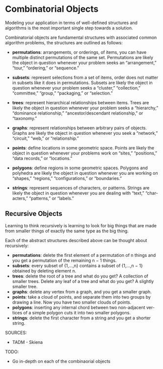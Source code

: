# Combinatorial Objects

Modeling your application in terms of well-defined structures and algorithms is the most important single step towards a solution.

Combinatorial objects are fundamental structures with associated common algorithm problems, the structures are outlined as follows:

* **permutations**: arrangements, or orderings, of items, you can have multiple distinct permutations of the same set. Permutations are likely the object in question whenever your problem seeks an “arrangement,” “tour,” “ordering,” or “sequence.”

* **subsets**: represent selections from a set of items, order does not matter in subsets like it does in permutations. Subsets are likely the object in question whenever your problem seeks a “cluster,” “collection,” “committee,” “group,” “packaging,” or “selection.”

* **trees**: represent hierarchical relationships between items. Trees are likely the object in question whenever your problem seeks a “hierarchy,” “dominance relationship,” “ancestor/descendant relationship,” or “taxonomy.”

* **graphs**: represent relationships between arbitrary pairs of objects. Graphs are likely the object in question whenever you seek a “network,” “circuit,” “web,” or “relationship.”

* **points**: define locations in some geometric space. Points are likely the object in question whenever your problems work on “sites,” “positions,” “data records,” or “locations.”

* **polygons**: define regions in some geometric spaces. Polygons and polyhedra are likely the object in question whenever you are working on “shapes,” “regions,” “configurations,” or “boundaries.”

* **strings**: represent sequences of characters, or patterns. Strings are likely the object in question whenever you are dealing with “text,” “char- acters,” “patterns,” or “labels.”

## Recursive Objects

Learning to think recursively is learning to look for big things that are made from smaller things of exactly the same type as the big thing.

Each of the abstract structures described above can be thought about recursively:

* **permutations**: delete the first element of a permutation of n things and you get a permutation of the remaining n − 1 things.
* **subsets**: every subset of {1,...,n} contains a subset of {1,...,n − 1} obtained by deleting element n.
* **trees**: delete the root of a tree and what do you get? A collection of smaller trees. Delete any leaf of a tree and what do you get? A slightly smaller tree.
* **graphs**: delete any vertex from a graph, and you get a smaller graph.
* **points**: take a cloud of points, and separate them into two groups by drawing a line. Now you have two smaller clouds of points.
* **polygons**: inserting any internal chord between two non-adjacent ver- tices of a simple polygon cuts it into two smaller polygons.
* **strings**: delete the first character from a string and you get a shorter string.

SOURCES:
* TADM - Skiena

TODO:
* Go in-depth on each of the combinaorial objects
